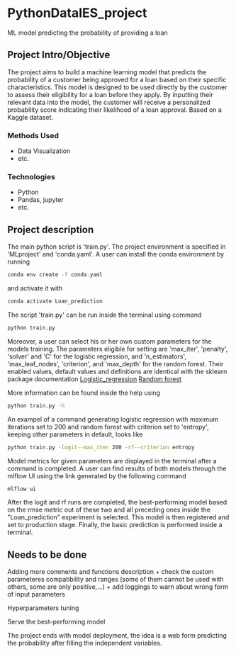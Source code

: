 # PythonDataIES_project
ML model predicting the probability of providing a loan

## Project Intro/Objective
The project aims to build a machine learning model that predicts the probability of a customer being approved for a loan based on their specific characteristics. This model is designed to be used directly by the customer to assess their eligibility for a loan before they apply. By inputting their relevant data into the model, the customer will receive a personalized probability score indicating their likelihood of a loan approval. Based on a Kaggle dataset.

### Methods Used
* Data Visualization
* etc.

### Technologies
* Python
* Pandas, jupyter
* etc. 

## Project description

The main python script is 'train.py'. The project environment is specified in 'MLproject' and 'conda.yaml'. A user can install the conda environment by running 
```bash
conda env create -f conda.yaml
```
and activate it with
```bash
conda activate Loan_prediction
```

The script 'train.py' can be run inside the terminal using command 
```bash
python train.py
```

Moreover, a user can select his or her own custom parameters for the models training. The parameters eligible for setting are 'max_iter', 'penalty', 'solver' and 'C' for the logistic regression, and 'n_estimators', 'max_leaf_nodes', 'criterion', and 'max_depth' for the random forest. Their enabled values, default values and definitions are identical with the sklearn package documentation
[Logistic_regression](https://scikit-learn.org/stable/modules/generated/sklearn.linear_model.LogisticRegression.html)
[Random forest](https://scikit-learn.org/stable/modules/generated/sklearn.ensemble.RandomForestClassifier.html)

More information can be found inside the help using
```bash
python train.py -h
```

An exampel of a command generating logistic regression with maximum iterations set to 200 and random forest with criterion set to 'entropy', keeping other parameters in default, looks like
```bash
python train.py -logit--max_iter 200 -rf--criterion entropy
```

Model metrics for given parameters are displayed in the terminal after a command is completed. A user can find results of both models through the mlflow UI using the link generated by the following command 
```bash
mlflow ui 
```

After the logit and rf runs are completed, the best-performing model based on the rmse metric out of these two and all preceding ones inside the "Loan_prediction" experiment is selected. This model is then registered and set to production stage. Finally, the basic prediction is performed inside a terminal. 


## Needs to be done

Adding more comments and functions description + check the custom parameteres compatibility and ranges (some of them cannot be used with others, some are only positive,...) + add loggings to warn about wrong form of input parameters 

Hyperparameters tuning

Serve the best-performing model

The project ends with model deployment, the idea is a web form predicting the probability after filling the independent variables.
